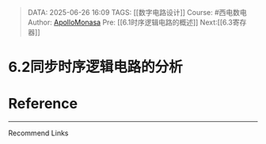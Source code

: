 > DATA: 2025-06-26 16:09
> TAGS: [[数字电路设计]]
> Course: #西电数电 
> Author: [ApolloMonasa](https://github.com/ApolloMonasa)
> Pre: [[6.1时序逻辑电路的概述]]
> Next:[[6.3寄存器]]


# 6.2同步时序逻辑电路的分析


# Reference


---
Recommend Links
